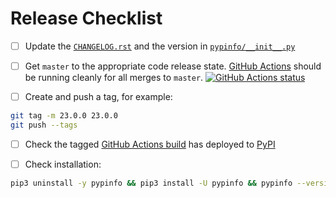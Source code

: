 # Release Checklist

- [ ] Update the
      [`CHANGELOG.rst`](https://github.com/ofek/pypinfo/blob/master/CHANGELOG.rst)
      and the version in
      [`pypinfo/__init__.py`](https://github.com/ofek/pypinfo/blob/master/pypinfo/__init__.py)

- [ ] Get `master` to the appropriate code release state.
      [GitHub Actions](https://github.com/ofek/pypinfo/actions) should be running
      cleanly for all merges to `master`.
      [![GitHub Actions status](https://github.com/ofek/pypinfo/actions/workflows/test.yml/badge.svg)](https://github.com/ofek/pypinfo/actions/)

- [ ] Create and push a tag, for example:

```bash
git tag -m 23.0.0 23.0.0
git push --tags
```

- [ ] Check the tagged
      [GitHub Actions build](https://github.com/ofek/pypinfo/actions/workflows/deploy.yml)
      has deployed to [PyPI](https://pypi.org/project/pypinfo/#history)

- [ ] Check installation:

```bash
pip3 uninstall -y pypinfo && pip3 install -U pypinfo && pypinfo --version
```

